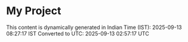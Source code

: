 # My Project

This content is dynamically generated in Indian Time (IST): 2025-09-13 08:27:17 IST
Converted to UTC: 2025-09-13 02:57:17 UTC
